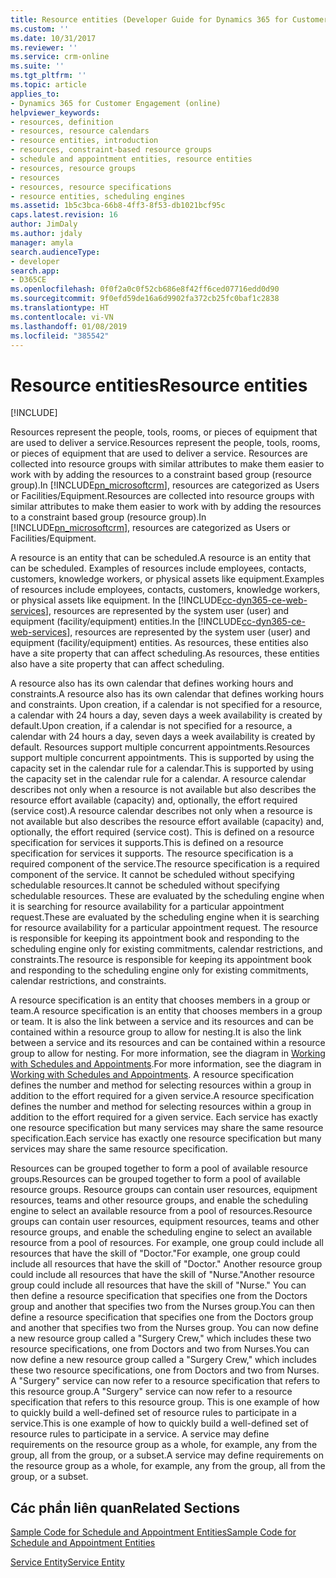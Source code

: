 ```yaml
---
title: Resource entities (Developer Guide for Dynamics 365 for Customer Engagement)| MicrosoftDocs
ms.custom: ''
ms.date: 10/31/2017
ms.reviewer: ''
ms.service: crm-online
ms.suite: ''
ms.tgt_pltfrm: ''
ms.topic: article
applies_to:
- Dynamics 365 for Customer Engagement (online)
helpviewer_keywords:
- resources, definition
- resources, resource calendars
- resource entities, introduction
- resources, constraint-based resource groups
- schedule and appointment entities, resource entities
- resources, resource groups
- resources
- resources, resource specifications
- resource entities, scheduling engines
ms.assetid: 1b5c3bca-66b8-4ff3-8f53-db1021bcf95c
caps.latest.revision: 16
author: JimDaly
ms.author: jdaly
manager: amyla
search.audienceType:
- developer
search.app:
- D365CE
ms.openlocfilehash: 0f0f2a0c0f52cb686e8f42ff6ced07716edd0d90
ms.sourcegitcommit: 9f0efd59de16a6d9902fa372cb25fc0baf1c2838
ms.translationtype: HT
ms.contentlocale: vi-VN
ms.lasthandoff: 01/08/2019
ms.locfileid: "385542"
---
```

# <a name="resource-entities"></a><span data-ttu-id="9949f-102">Resource entities</span><span class="sxs-lookup"><span data-stu-id="9949f-102">Resource entities</span></span>

[!INCLUDE[](../includes/cc_applies_to_update_9_0_0.md)]

<span data-ttu-id="9949f-103">Resources represent the people, tools, rooms, or pieces of equipment that are used to deliver a service.</span><span class="sxs-lookup"><span data-stu-id="9949f-103">Resources represent the people, tools, rooms, or pieces of equipment that are used to deliver a service.</span></span> <span data-ttu-id="9949f-104">Resources are collected into resource groups with similar attributes to make them easier to work with by adding the resources to a constraint based group (resource group).In [!INCLUDE[pn_microsoftcrm](../includes/pn-microsoftcrm.md)], resources are categorized as Users or Facilities/Equipment.</span><span class="sxs-lookup"><span data-stu-id="9949f-104">Resources are collected into resource groups with similar attributes to make them easier to work with by adding the resources to a constraint based group (resource group).In [!INCLUDE[pn_microsoftcrm](../includes/pn-microsoftcrm.md)], resources are categorized as Users or Facilities/Equipment.</span></span>  
  
 <span data-ttu-id="9949f-105">A resource is an entity that can be scheduled.</span><span class="sxs-lookup"><span data-stu-id="9949f-105">A resource is an entity that can be scheduled.</span></span> <span data-ttu-id="9949f-106">Examples of resources include employees, contacts, customers, knowledge workers, or physical assets like equipment.</span><span class="sxs-lookup"><span data-stu-id="9949f-106">Examples of resources include employees, contacts, customers, knowledge workers, or physical assets like equipment.</span></span> <span data-ttu-id="9949f-107">In the [!INCLUDE[cc-dyn365-ce-web-services](../includes/cc-dyn365-ce-web-services.md)], resources are represented by the system user (user) and equipment (facility/equipment) entities.</span><span class="sxs-lookup"><span data-stu-id="9949f-107">In the [!INCLUDE[cc-dyn365-ce-web-services](../includes/cc-dyn365-ce-web-services.md)], resources are represented by the system user (user) and equipment (facility/equipment) entities.</span></span> <span data-ttu-id="9949f-108">As resources, these entities also have a site property that can affect scheduling.</span><span class="sxs-lookup"><span data-stu-id="9949f-108">As resources, these entities also have a site property that can affect scheduling.</span></span>  
  
 <span data-ttu-id="9949f-109">A resource also has its own calendar that defines working hours and constraints.</span><span class="sxs-lookup"><span data-stu-id="9949f-109">A resource also has its own calendar that defines working hours and constraints.</span></span> <span data-ttu-id="9949f-110">Upon creation, if a calendar is not specified for a resource, a calendar with 24 hours a day, seven days a week availability is created by default.</span><span class="sxs-lookup"><span data-stu-id="9949f-110">Upon creation, if a calendar is not specified for a resource, a calendar with 24 hours a day, seven days a week availability is created by default.</span></span>  <span data-ttu-id="9949f-111">Resources support multiple concurrent appointments.</span><span class="sxs-lookup"><span data-stu-id="9949f-111">Resources support multiple concurrent appointments.</span></span> <span data-ttu-id="9949f-112">This is supported by using the capacity set in the calendar rule for a calendar.</span><span class="sxs-lookup"><span data-stu-id="9949f-112">This is supported by using the capacity set in the calendar rule for a calendar.</span></span> <span data-ttu-id="9949f-113">A resource calendar describes not only when a resource is not available but also describes the resource effort available (capacity) and, optionally, the effort required (service cost).</span><span class="sxs-lookup"><span data-stu-id="9949f-113">A resource calendar describes not only when a resource is not available but also describes the resource effort available (capacity) and, optionally, the effort required (service cost).</span></span> <span data-ttu-id="9949f-114">This is defined on a resource specification for services it supports.</span><span class="sxs-lookup"><span data-stu-id="9949f-114">This is defined on a resource specification for services it supports.</span></span> <span data-ttu-id="9949f-115">The resource specification is a required component of the service.</span><span class="sxs-lookup"><span data-stu-id="9949f-115">The resource specification is a required component of the service.</span></span> <span data-ttu-id="9949f-116">It cannot be scheduled without specifying schedulable resources.</span><span class="sxs-lookup"><span data-stu-id="9949f-116">It cannot be scheduled without specifying schedulable resources.</span></span> <span data-ttu-id="9949f-117">These are evaluated by the scheduling engine when it is searching for resource availability for a particular appointment request.</span><span class="sxs-lookup"><span data-stu-id="9949f-117">These are evaluated by the scheduling engine when it is searching for resource availability for a particular appointment request.</span></span> <span data-ttu-id="9949f-118">The resource is responsible for keeping its appointment book and responding to the scheduling engine only for existing commitments, calendar restrictions, and constraints.</span><span class="sxs-lookup"><span data-stu-id="9949f-118">The resource is responsible for keeping its appointment book and responding to the scheduling engine only for existing commitments, calendar restrictions, and constraints.</span></span>  
  
 <span data-ttu-id="9949f-119">A resource specification is an entity that chooses members in a group or team.</span><span class="sxs-lookup"><span data-stu-id="9949f-119">A resource specification is an entity that chooses members in a group or team.</span></span> <span data-ttu-id="9949f-120">It is also the link between a service and its resources and can be contained within a resource group to allow for nesting.</span><span class="sxs-lookup"><span data-stu-id="9949f-120">It is also the link between a service and its resources and can be contained within a resource group to allow for nesting.</span></span> <span data-ttu-id="9949f-121">For more information, see the diagram in [Working with Schedules and Appointments](schedule-appointment-entities.md).</span><span class="sxs-lookup"><span data-stu-id="9949f-121">For more information, see the diagram in [Working with Schedules and Appointments](schedule-appointment-entities.md).</span></span> <span data-ttu-id="9949f-122">A resource specification defines the number and method for selecting resources within a group in addition to the effort required for a given service.</span><span class="sxs-lookup"><span data-stu-id="9949f-122">A resource specification defines the number and method for selecting resources within a group in addition to the effort required for a given service.</span></span> <span data-ttu-id="9949f-123">Each service has exactly one resource specification but many services may share the same resource specification.</span><span class="sxs-lookup"><span data-stu-id="9949f-123">Each service has exactly one resource specification but many services may share the same resource specification.</span></span>  
  
 <span data-ttu-id="9949f-124">Resources can be grouped together to form a pool of available resource groups.</span><span class="sxs-lookup"><span data-stu-id="9949f-124">Resources can be grouped together to form a pool of available resource groups.</span></span> <span data-ttu-id="9949f-125">Resource groups can contain user resources, equipment resources, teams and other resource groups, and enable the scheduling engine to select an available resource from a pool of resources.</span><span class="sxs-lookup"><span data-stu-id="9949f-125">Resource groups can contain user resources, equipment resources, teams and other resource groups, and enable the scheduling engine to select an available resource from a pool of resources.</span></span> <span data-ttu-id="9949f-126">For example, one group could include all resources that have the skill of "Doctor."</span><span class="sxs-lookup"><span data-stu-id="9949f-126">For example, one group could include all resources that have the skill of "Doctor."</span></span> <span data-ttu-id="9949f-127">Another resource group could include all resources that have the skill of "Nurse."</span><span class="sxs-lookup"><span data-stu-id="9949f-127">Another resource group could include all resources that have the skill of "Nurse."</span></span> <span data-ttu-id="9949f-128">You can then define a resource specification that specifies one from the Doctors group and another that specifies two from the Nurses group.</span><span class="sxs-lookup"><span data-stu-id="9949f-128">You can then define a resource specification that specifies one from the Doctors group and another that specifies two from the Nurses group.</span></span> <span data-ttu-id="9949f-129">You can now define a new resource group called a "Surgery Crew," which includes these two resource specifications, one from Doctors and two from Nurses.</span><span class="sxs-lookup"><span data-stu-id="9949f-129">You can now define a new resource group called a "Surgery Crew," which includes these two resource specifications, one from Doctors and two from Nurses.</span></span> <span data-ttu-id="9949f-130">A "Surgery" service can now refer to a resource specification that refers to this resource group.</span><span class="sxs-lookup"><span data-stu-id="9949f-130">A "Surgery" service can now refer to a resource specification that refers to this resource group.</span></span> <span data-ttu-id="9949f-131">This is one example of how to quickly build a well-defined set of resource rules to participate in a service.</span><span class="sxs-lookup"><span data-stu-id="9949f-131">This is one example of how to quickly build a well-defined set of resource rules to participate in a service.</span></span> <span data-ttu-id="9949f-132">A service may define requirements on the resource group as a whole, for example, any from the group, all from the group, or a subset.</span><span class="sxs-lookup"><span data-stu-id="9949f-132">A service may define requirements on the resource group as a whole, for example, any from the group, all from the group, or a subset.</span></span>  
  
## <a name="related-sections"></a><span data-ttu-id="9949f-133">Các phần liên quan</span><span class="sxs-lookup"><span data-stu-id="9949f-133">Related Sections</span></span>  
 [<span data-ttu-id="9949f-134">Sample Code for Schedule and Appointment Entities</span><span class="sxs-lookup"><span data-stu-id="9949f-134">Sample Code for Schedule and Appointment Entities</span></span>](sample-code-schedule-appointment-entities.md)  
  
 [<span data-ttu-id="9949f-135">Service Entity</span><span class="sxs-lookup"><span data-stu-id="9949f-135">Service Entity</span></span>](service-entity.md)
